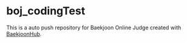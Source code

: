 # boj_codingTest
This is a auto push repository for Baekjoon Online Judge created with [BaekjoonHub](https://github.com/BaekjoonHub/BaekjoonHub).
